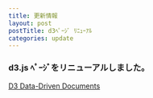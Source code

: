 ```yaml
---
title: 更新情報
layout: post
postTitle: d3ﾍﾟｰｼﾞ ﾘﾆｭｰｱﾙ
categories: update
---
```

### d3.js ﾍﾟｰｼﾞをリニューアルしました。

<span class="glyphicon glyphicon-arrow-right text-whtie"></span>
[D3 Data-Driven Documents]({{site.url}}/d3/)
